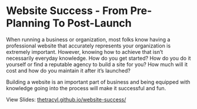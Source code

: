 # Website Success - From Pre-Planning To Post-Launch

When running a business or organization, most folks know having a professional website that accurately represents your organization is extremely important. However, knowing how to achieve that isn’t necessarily everyday knowledge. How do you get started? How do you do it yourself or find a reputable agency to build a site for you? How much will it cost and how do you maintain it after it’s launched?

Building a website is an important part of business and being equipped with knowledge going into the process will make it successful and fun.

View Slides: [thetracyl.github.io/website-success/](https://thetracyl.github.io/website-success/)
